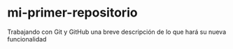 # mi-primer-repositorio

Trabajando con Git y GitHub
una breve descripción de lo que hará su nueva funcionalidad

